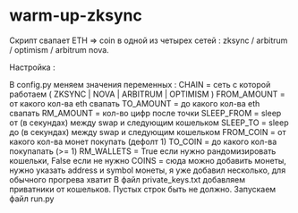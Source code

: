 # warm-up-zksync
Скрипт свапает ETH => coin в одной из четырех сетей : zksync / arbitrum / optimism / arbitrum nova.

Настройка :

В config.py меняем значения переменных :
CHAIN = сеть с которой работаем ( ZKSYNC | NOVA | ARBITRUM | OPTIMISM )
FROM_AMOUNT = от какого кол-ва eth свапать
TO_AMOUNT = до какого кол-ва eth свапать
RM_AMOUNT = кол-во цифр после точки
SLEEP_FROM = sleep от (в секундах) между swap и следующим кошельком
SLEEP_TO = sleep до (в секундах) между swap и следующим кошельком
FROM_COIN = от какого кол-ва монет покупать (дефолт 1)
TO_COIN = до какого кол-ва покупапать (>= 1)
RM_WALLETS = True если нужно рандомизировать кошельки, False если не нужно
COINS = сюда можно добавить монеты, нужно указать address и symbol монеты, я уже добавил несколько, для обычного прогрева хватит
В файл private_keys.txt добавляем приватники от кошельков. Пустых строк быть не должно.
Запускаем файл run.py
